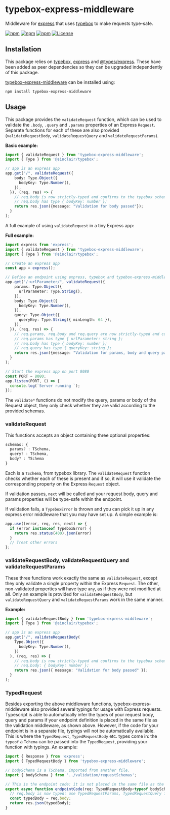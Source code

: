# typebox-express-middleware
Middleware for [express](https://www.npmjs.com/package/express) that uses [typebox](https://www.npmjs.com/package/@sinclair/typebox) to make requests type-safe.

<a href="https://www.npmjs.com/package/typebox-express-middleware" rel="nofollow"><img alt="npm" src="https://img.shields.io/npm/v/typebox-express-middleware"></a>
<a href="https://www.npmjs.com/package/typebox-express-middleware" rel="nofollow"><img alt="npm" src="https://img.shields.io/npm/dw/typebox-express-middleware"></a>
<a href="https://github.com/mmamedel/typebox-express-middleware/actions/workflows/node.js.yml" rel="nofollow"><img alt="npm" src="https://github.com/mmamedel/typebox-express-middleware/actions/workflows/node.js.yml/badge.svg"></a>
<a href="https://opensource.org/licenses/MIT" rel="nofollow"><img src="https://img.shields.io/npm/l/typebox-express-middleware" alt="License"></a>

## Installation

This package relies on [typebox](https://www.npmjs.com/package/@sinclair/typebox), [express](https://www.npmjs.com/package/express) and [@types/express](https://www.npmjs.com/package/@types/express). These have been added as peer dependencies so they can be upgraded independently of this package.

[typebox-express-middleware](https://www.npmjs.com/package/typebox-express-middleware) can be installed using:

`npm install typebox-express-middleware`

## Usage
This package provides the `validateRequest` function, which can be used to validate the `.body`, `.query` and `.params` properties of an Express `Request`. Separate functions for each of these are also provided (`validateRequestBody`, `validateRequestQuery` and `validateRequestParams`). 

**Basic example:**
```typescript
import { validateRequest } from 'typebox-express-middleware';
import { Type } from '@sinclair/typebox';

// app is an express app
app.get("/", validateRequest({
    body: Type.Object({
      bodyKey: Type.Number(),
    }),
  }), (req, res) => {
    // req.body is now strictly-typed and confirms to the typebox schema above.
    // req.body has type { bodyKey: number };
    return res.json({message: "Validation for body passed"});  
  }
);
```

A full example of using `validateRequest` in a tiny Express app:

**Full example:**
```typescript
import express from 'express';
import { validateRequest } from 'typebox-express-middleware';
import { Type } from '@sinclair/typebox';

// Create an express app
const app = express();

// Define an endpoint using express, typebox and typebox-express-middleware
app.get("/:urlParameter/", validateRequest({
    params: Type.Object({
      urlParameter: Type.String(),
    }),
    body: Type.Object({
      bodyKey: Type.Number(),
    }),
    query: Type.Object({
      queryKey: Type.String({ minLength: 64 }),
    }),
  }), (req, res) => {
    // req.params, req.body and req.query are now strictly-typed and confirm to the typebox schema above.
    // req.params has type { urlParameter: string };
    // req.body has type { bodyKey: number };
    // req.query has type { queryKey: string };
    return res.json({message: "Validation for params, body and query passed"});  
  }
);

// Start the express app on port 8080
const PORT = 8080;
app.listen(PORT, () => {
  console.log(`Server running `);
});
```
The `validate*` functions do not modify the query, params or body of the Request object, they only check whether they are valid according to the provided schemas.

### validateRequest

This functions accepts an object containing three optional properties:
```typescript
schemas: {
  params? : TSchema,
  query? : TSchema,
  body? : TSchema
}
```
 
Each is a `TSchema`, from typebox library. The `validateRequest` function checks whether each of these is present and if so, it will use it validate the corresponding property on the Express `Request` object. 

If validation passes, `next` will be called and your request body, query and params properties will be type-safe within the endpoint. 

If validation fails, a `TypeboxError` is thrown and you can pick it up in any express error middleware that you may have set up. A simple example is:
```typescript
app.use((error, req, res, next) => {
  if (error instanceof TypeboxError) {
    return res.status(400).json(error)
  }
  // Treat other errors
};
```

### validateRequestBody, validateRequestQuery and validateRequestParams

These three functions work exactly the same as `validateRequest`, except they only validate a single property within the Express `Request`.
The other, non-validated properties will have type `any`, as if they were not modified at all. Only an example is provided for `validateRequestBody`, but `validateRequestQuery` and `validateRequestParams` work in the same manner.

**Example:**
```typescript
import { validateRequestBody } from 'typebox-express-middleware';
import { Type } from '@sinclair/typebox';

// app is an express app
app.get("/", validateRequestBody(
    Type.Object({
      bodyKey: Type.Number(),
    })
  ), (req, res) => {
    // req.body is now strictly-typed and confirms to the typebox schema above.
    // req.body: { bodyKey: number };
    return res.json({ message: "Validation for body passed" });
  }
);
```

### TypedRequest
Besides exporting the above middleware functions, typebox-express-middleware also provided several typings for usage with Express requests. Typescript is able to automatically infer the types of your request body, query and params if your endpoint definition is placed in the same file as the validation middleware, as shown above. However, if the code for your endpoint is in a separate file, typings will not be automatically available. This is where the `TypedRequest`, `TypedRequestBody` etc. types come in: the `typeof` a `Tchema` can be passed into the `TypedRequest`, providing your function with typings. An example:

```typescript
import { Response } from 'express';
import { TypedRequestBody } from 'typebox-express-middleware';

// bodySchema is a TSchema, imported from another file.
import { bodySchema } from '../validation/requestSchemas';

// This is the endpoint code: it is not placed in the same file as the route definition and the validation middleware.
export async function endpointCode(req: TypedRequestBody<typeof bodySchema>, res: Response) {
  // req.body is now typed: use TypedRequestParams, TypedRequestQuery for params and query, or TypedRequest for multiple together.
  const typedBody = req.body;
  return res.json(typedBody);
}

```